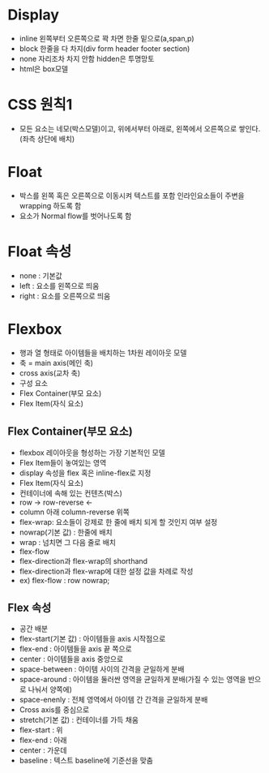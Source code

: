 # Display
- inline 왼쪽부터 오른쪽으로 꽉 차면 한줄 밑으로(a,span,p)
- block 한줄을 다 차지(div form header
footer section)
- none 자리조차 차지 안함 hidden은 투명망토
- html은 box모델
# CSS 원칙1
- 모든 요소는 네모(박스모델)이고, 위에서부터 아래로, 왼쪽에서 오른쪽으로 쌓인다.(좌측 상단에 배치) 
# Float
- 박스를 왼쪽 혹은 오른쪽으로 이동시켜 텍스트를 포함 인라인요소들이 주변을 wrapping 하도록 함
- 요소가 Normal flow를 벗어나도록 함
# Float 속성
- none : 기본값
- left : 요소를 왼쪽으로 띄움
- right : 요소를 오른쪽으로 띄움
# Flexbox
- 행과 열 형태로 아이템들을 배치하는 1차원 레이아웃 모델
- 축 
= main axis(메인 축)
- cross axis(교차 축)
- 구성 요소
- Flex Container(부모 요소)
- Flex Item(자식 요소)
## Flex Container(부모 요소)
- flexbox 레이아웃을 형성하는 가장 기본적인 모델
- Flex Item들이 놓여있는 영역
- display 속성을 flex 혹은 inline-flex로 지정
- Flex Item(자식 요소)
- 컨테이너에 속해 있는 컨텐츠(박스)
- row -> row-reverse <-
- column 아래 column-reverse 위쪽
- flex-wrap: 요소들이 강제로 한 줄에 배치 되게 할 것인지 여부 설정
- nowrap(기본 값) : 한줄에 배치
- wrap : 넘치면 그 다음 줄로 배치
- flex-flow
- flex-direction과 flex-wrap의 shorthand
- flex-direction과 flex-wrap에 대한 설정 값을 차례로 작성
- ex) flex-flow : row nowrap;
## Flex 속성
- 공간 배분
- flex-start(기본 값) : 아이템들을 axis 시작점으로
- flex-end : 아이템들을 axis 끝 쪽으로
- center : 아이템들을 axis 중앙으로
- space-between : 아이템 사이의 간격을 균일하게 분배
- space-around : 아이템을 둘러싼 영역을 균일하게 분배(가질 수 있는 영역을 반으로 나눠서 양쪽에)
- space-enenly : 전체 영역에서 아이템 간 간격을 균일하게 분배
- Cross axis를 중심으로
- stretch(기본 값) : 컨테이너를 가득 채움
- flex-start : 위
- flex-end : 아래
- center : 가운데
- baseline : 텍스트 baseline에 기준선을 맞춤
